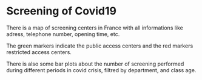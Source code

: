 # Screening of Covid19

There is a map of screening centers in France with all informations like adress, telephone number, opening time, etc.

The green markers indicate the public access centers and the red markers restricted access centers.

There is also some bar plots about the number of screening performed during different periods in covid crisis, filtred by department, and class age.